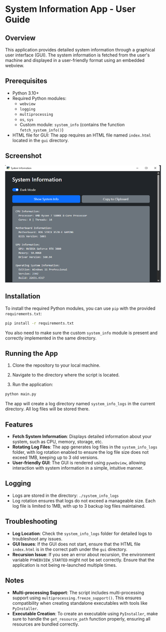 # System Information App - User Guide

## Overview

This application provides detailed system information through a graphical user interface (GUI). The system information is fetched from the user's machine and displayed in a user-friendly format using an embedded webview.

## Prerequisites

- Python 3.10+
- Required Python modules:
  - `webview`
  - `logging`
  - `multiprocessing`
  - `os`, `sys`
  - Custom module: `system_info` (contains the function `fetch_system_info()`)
- HTML file for GUI: The app requires an HTML file named `index.html` located in the `gui` directory.

## Screenshot
![System Information GUI](screenshots/screenshot.png)

## Installation

To install the required Python modules, you can use `pip` with the provided `requirements.txt`:

```bash
pip install -r requirements.txt
```

You also need to make sure the custom `system_info` module is present and correctly implemented in the same directory.

## Running the App

1. Clone the repository to your local machine.

2. Navigate to the directory where the script is located.

3. Run the application:

```bash
python main.py
```

The app will create a log directory named `system_info_logs` in the current directory. All log files will be stored there.

## Features

- **Fetch System Information**: Displays detailed information about your system, such as CPU, memory, storage, etc.
- **Rotating Log Files**: The app generates log files in the `system_info_logs` folder, with log rotation enabled to ensure the log file size does not exceed 1MB, keeping up to 3 old versions.
- **User-friendly GUI**: The GUI is rendered using `pywebview`, allowing interaction with system information in a simple, intuitive manner.

## Logging

- Logs are stored in the directory: `./system_info_logs`
- Log rotation ensures that logs do not exceed a manageable size. Each log file is limited to 1MB, with up to 3 backup log files maintained.

## Troubleshooting

- **Log Location**: Check the `system_info_logs` folder for detailed logs to troubleshoot any issues.
- **GUI Issues**: If the GUI does not start, ensure that the HTML file `index.html` is in the correct path under the `gui` directory.
- **Recursion Issue**: If you see an error about recursion, the environment variable `PYWEBVIEW_STARTED` might not be set correctly. Ensure that the application is not being re-launched multiple times.

## Notes

- **Multi-processing Support**: The script includes multi-processing support using `multiprocessing.freeze_support()`. This ensures compatibility when creating standalone executables with tools like `PyInstaller`.
- **Executable Creation**: To create an executable using `PyInstaller`, make sure to handle the `get_resource_path` function properly, ensuring all resources are bundled correctly.

##

